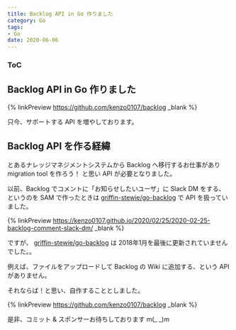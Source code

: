 ```yaml
---
title: Backlog API in Go 作りました
category: Go
tags:
- Go
date: 2020-06-06
---
```


<div class="toc">
<div class="toc-content">
<h3 class="menu-label">ToC</h3>
<!-- toc -->
</div>
</div>

<!-- more -->

## Backlog API in Go 作りました

{% linkPreview https://github.com/kenzo0107/backlog _blank %}

只今、サポートする API を増やしております。

## Backlog API を作る経緯

とあるナレッジマネジメントシステムから Backlog へ移行するお仕事があり migration tool を作ろう！
と思い API が必要となりました。

以前、Backlog でコメントに「お知らせしたいユーザ」に Slack DM をする、
というのを SAM で作ったときは [griffin-stewie/go-backlog](https://github.com/griffin-stewie/go-backlog) で API を扱っていました。

{% linkPreview https://kenzo0107.github.io/2020/02/25/2020-02-25-backlog-comment-slack-dm/ _blank %}

ですが、
[griffin-stewie/go-backlog](https://github.com/griffin-stewie/go-backlog) は 2018年1月を最後に更新されていませんでした。。

例えば、ファイルをアップロードして Backlog の Wiki に追加する、という API がありません。

それならば！と思い、自作することとしました。

{% linkPreview https://github.com/kenzo0107/backlog _blank %}

是非、コミット & スポンサーお待ちしております m(_ _)m
